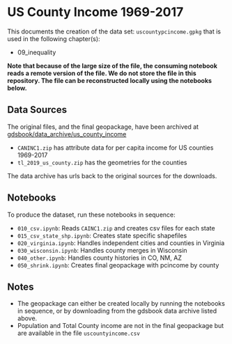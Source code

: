 # US County Income 1969-2017

This documents the creation of the data set: `uscountypcincome.gpkg` that is used in the following chapter(s):

- 09_inequality

**Note that because of the large size of the file, the consuming notebook reads a remote version of the file. We do not store the file in this repository. The file can be reconstructed locally using the notebooks below.**

## Data Sources

The original files, and the final geopackage,  have been archived at [gdsbook/data\_archive/us\_county_income](https://github.com/gdsbook/data_archive)

- `CANINC1.zip` has attribute data for per capita income for US counties 1969-2017
- `tl_2019_us_county.zip` has the geometries for the counties

The data archive has urls back to the original sources for the downloads.

## Notebooks

To produce the dataset, run these notebooks in sequence:

- `010_csv.ipynb`: Reads `CAINC1.zip` and creates csv files for each state
- `015_csv_state_shp.ipynb`: Creates state specific shapefiles
- `020_virginia.ipynb`: Handles independent cities and counties in Virginia
- `030_wisconsin.ipynb`: Handles county merges  in Wisconsin
- `040_other.ipynb`: Handles county histories in CO, NM, AZ
- `050_shrink.ipynb`: Creates final geopackage with pcincome by county

## Notes

- The geopackage can either be created locally by running the notebooks in sequence, or by downloading from the gdsbook data archive listed above.
- Population and Total County income are not in the final geopackage but are available in the file `uscountyincome.csv`

